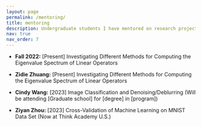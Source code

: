 ```yaml
---
layout: page
permalink: /mentoring/
title: mentoring
description: Undergraduate students I have mentored on research projects
nav: true
nav_order: 7
---
```


- **Fall 2022:** [Present] Investigating Different Methods for Computing the Eigenvalue Spectrum of Linear Operators

- **Zidie Zhuang:** [Present] Investigating Different Methods for Computing the Eigenvalue Spectrum of Linear Operators

- **Cindy Wang:** [2023] Image Classification and Denoising/Deblurring (Will be attending [Graduate school] for [degree] in [program]) 

- **Ziyan Zhou:** [2023] Cross-Validation of Machine Learning on MNIST Data Set (Now at Think Academy U.S.)

